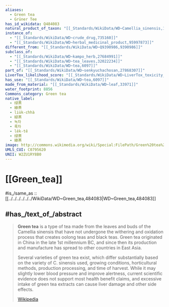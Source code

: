 ```yaml
---
aliases:
  - Green tea
  - Grüner Tee
has_id_wikidata: Q484083
natural_product_of_taxon: "[[_Standards/WikiData/WD~Camellia_sinensis,101815]]"
instance_of:
  - "[[_Standards/WikiData/WD~crude_drug,735160]]"
  - "[[_Standards/WikiData/WD~herbal_medicinal_product,95997873]]"
different_from: "[[_Standards/WikiData/WD~Q9390986,9390986]]"
subclass_of:
  - "[[_Standards/WikiData/WD~kampo_herb,27684991]]"
  - "[[_Standards/WikiData/WD~tea_leaves,32022234]]"
  - "[[_Standards/WikiData/WD~tea,6097]]"
part_of: "[[_Standards/WikiData/WD~senkyuchachosan,27868307]]"
LiverTox_likelihood_score: "[[_Standards/WikiData/WD~LiverTox_toxicity_likelihood_category_A,83283320]]"
has_use: "[[_Standards/WikiData/WD~tea,6097]]"
made_from_material: "[[_Standards/WikiData/WD~leaf,33971]]"
water_footprint: 8856
Commons_category: Green tea
native_label:
  - 绿茶
  - 綠茶
  - liu̍k-chhà
  - 緑茶
  - 녹차
  - 록차
  - le̍k-tê
  - 绿茶
  - 綠茶
image: http://commons.wikimedia.org/wiki/Special:FilePath/Green%20tea%20-%20%E7%B7%91%E8%8C%B6%20-%20Flickr%20-%20Kanko.jpg
UMLS_CUI: C0795620
UNII: W2ZU1RY8B0
---
```


# [[Green_tea]]

#is_/same_as :: [[../../../../../../WikiData/WD~Green_tea,484083|WD~Green_tea,484083]]

## #has_/text_of_/abstract 

> **Green tea** is a type of tea made from the leaves and buds of the Camellia sinensis that have not undergone the withering and oxidation process that creates oolong teas and black teas. Green tea originated in China in the late 1st millennium BC, and since then its production and manufacture has spread to other countries in East Asia.
>
> Several varieties of green tea exist, which differ substantially based on the variety of C. sinensis used, growing conditions, horticultural methods, production processing, and time of harvest. While it may slightly lower blood pressure and improve alertness, current scientific evidence does not support most health benefit claims, and excessive intake of green tea extracts can cause liver damage and other side effects.
>
> [Wikipedia](https://en.wikipedia.org/wiki/Green%20tea) 

